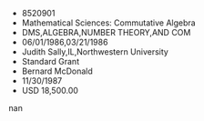 
* 8520901
* Mathematical Sciences: Commutative Algebra
* DMS,ALGEBRA,NUMBER THEORY,AND COM
* 06/01/1986,03/21/1986
* Judith Sally,IL,Northwestern University
* Standard Grant
* Bernard McDonald
* 11/30/1987
* USD 18,500.00

nan
